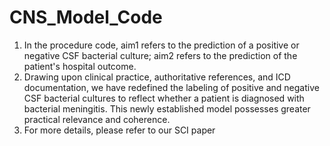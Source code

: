 # CNS_Model_Code
1. In the procedure code, aim1 refers to the prediction of a positive or negative CSF bacterial culture; aim2 refers to the prediction of the patient's hospital outcome.
2. Drawing upon clinical practice, authoritative references, and ICD documentation, we have redefined the labeling of positive and negative CSF bacterial cultures to reflect whether a patient is diagnosed with bacterial meningitis. This newly established model possesses greater practical relevance and coherence.
3. For more details, please refer to our SCI paper